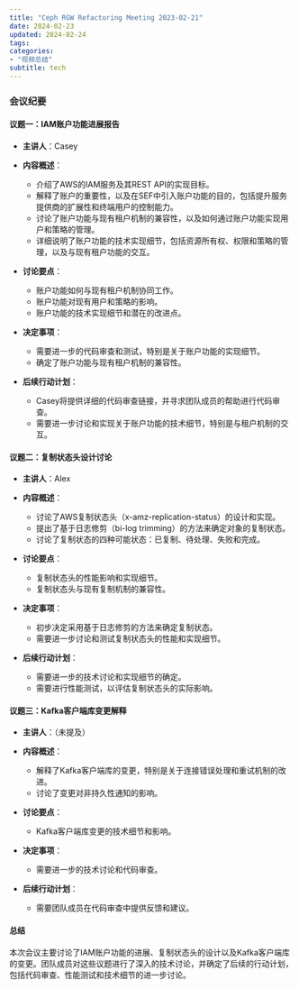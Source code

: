 ```yaml
---
title: "Ceph RGW Refactoring Meeting 2023-02-21"
date: 2024-02-23
updated: 2024-02-24
tags:
categories:
- "视频总结"
subtitle: tech
---
```



### 会议纪要

#### 议题一：IAM账户功能进展报告
- **主讲人**：Casey
- **内容概述**：
  - 介绍了AWS的IAM服务及其REST API的实现目标。
  - 解释了账户的重要性，以及在SEF中引入账户功能的目的，包括提升服务提供商的扩展性和终端用户的控制能力。
  - 讨论了账户功能与现有租户机制的兼容性，以及如何通过账户功能实现用户和策略的管理。
  - 详细说明了账户功能的技术实现细节，包括资源所有权、权限和策略的管理，以及与现有租户功能的交互。

- **讨论要点**：
  - 账户功能如何与现有租户机制协同工作。
  - 账户功能对现有用户和策略的影响。
  - 账户功能的技术实现细节和潜在的改进点。

- **决定事项**：
  - 需要进一步的代码审查和测试，特别是关于账户功能的实现细节。
  - 确定了账户功能与现有租户机制的兼容性。

- **后续行动计划**：
  - Casey将提供详细的代码审查链接，并寻求团队成员的帮助进行代码审查。
  - 需要进一步讨论和实现关于账户功能的技术细节，特别是与租户机制的交互。

#### 议题二：复制状态头设计讨论
- **主讲人**：Alex
- **内容概述**：
  - 讨论了AWS复制状态头（x-amz-replication-status）的设计和实现。
  - 提出了基于日志修剪（bi-log trimming）的方法来确定对象的复制状态。
  - 讨论了复制状态的四种可能状态：已复制、待处理、失败和完成。

- **讨论要点**：
  - 复制状态头的性能影响和实现细节。
  - 复制状态头与现有复制机制的兼容性。

- **决定事项**：
  - 初步决定采用基于日志修剪的方法来确定复制状态。
  - 需要进一步讨论和测试复制状态头的性能和实现细节。

- **后续行动计划**：
  - 需要进一步的技术讨论和实现细节的确定。
  - 需要进行性能测试，以评估复制状态头的实际影响。

#### 议题三：Kafka客户端库变更解释
- **主讲人**：（未提及）
- **内容概述**：
  - 解释了Kafka客户端库的变更，特别是关于连接错误处理和重试机制的改进。
  - 讨论了变更对非持久性通知的影响。

- **讨论要点**：
  - Kafka客户端库变更的技术细节和影响。

- **决定事项**：
  - 需要进一步的技术讨论和代码审查。

- **后续行动计划**：
  - 需要团队成员在代码审查中提供反馈和建议。

#### 总结
本次会议主要讨论了IAM账户功能的进展、复制状态头的设计以及Kafka客户端库的变更。团队成员对这些议题进行了深入的技术讨论，并确定了后续的行动计划，包括代码审查、性能测试和技术细节的进一步讨论。